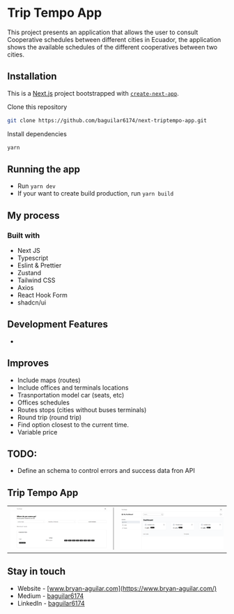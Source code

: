 # Trip Tempo App

This project presents an application that allows the user to consult Cooperative schedules between different cities in Ecuador, the application shows the available schedules of the different cooperatives between two cities.

## Installation

This is a [Next.js](https://nextjs.org/) project bootstrapped with [`create-next-app`](https://github.com/vercel/next.js/tree/canary/packages/create-next-app).

Clone this repository

```bash
git clone https://github.com/baguilar6174/next-triptempo-app.git
```

Install dependencies

```bash
yarn
```

## Running the app

- Run `yarn dev`
- If your want to create build production, run `yarn build`

## My process

### Built with

- Next JS
- Typescript
- Eslint & Prettier
- Zustand
- Tailwind CSS
- Axios
- React Hook Form
- shadcn/ui

## Development Features

-

## Improves

- Include maps (routes)
- Include offices and terminals locations
- Trasnportation model car (seats, etc)
- Offices schedules
- Routes stops (cities without buses terminals)
- Round trip (round trip)
- Find option closest to the current time.
- Variable price

## TODO:

- Define an schema to control errors and success data fron API

## Trip Tempo App

<table>
  <tr>
    <td align="center" valign="center"><img src="./media/1.png" width="100%"></td>
    <td align="center" valign="center"><img src="./media/2.png" width="100%"></td>
  </tr>
</table>

## Stay in touch

- Website - [www.bryan-aguilar.com](https://www.bryan-aguilar.com/)
- Medium - [baguilar6174](https://baguilar6174.medium.com/)
- LinkedIn - [baguilar6174](https://www.linkedin.com/in/baguilar6174)
